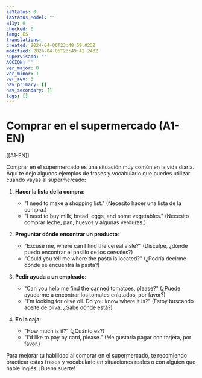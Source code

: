 ```yaml
---
iaStatus: 0
iaStatus_Model: ""
a11y: 0
checked: 0
lang: ES
translations: 
created: 2024-04-06T23:48:59.023Z
modified: 2024-04-06T23:49:42.243Z
supervisado: ""
ACCION: ""
ver_major: 0
ver_minor: 1
ver_rev: 3
nav_primary: []
nav_secondary: []
tags: []
---
```


# Comprar en el supermercado (A1-EN)

[[A1-EN]]

Comprar en el supermercado es una situación muy común en la vida diaria. Aquí te dejo algunos ejemplos de frases y vocabulario que puedes utilizar cuando vayas al supermercado:

1. **Hacer la lista de la compra**:
   - "I need to make a shopping list." (Necesito hacer una lista de la compra.)
   - "I need to buy milk, bread, eggs, and some vegetables." (Necesito comprar leche, pan, huevos y algunas verduras.)

2. **Preguntar dónde encontrar un producto**:
   - "Excuse me, where can I find the cereal aisle?" (Disculpe, ¿dónde puedo encontrar el pasillo de los cereales?)
   - "Could you tell me where the pasta is located?" (¿Podría decirme dónde se encuentra la pasta?)

3. **Pedir ayuda a un empleado**:
   - "Can you help me find the canned tomatoes, please?" (¿Puede ayudarme a encontrar los tomates enlatados, por favor?)
   - "I'm looking for olive oil. Do you know where it is?" (Estoy buscando aceite de oliva. ¿Sabe dónde está?)

4. **En la caja**:
   - "How much is it?" (¿Cuánto es?)
   - "I'd like to pay by card, please." (Me gustaría pagar con tarjeta, por favor.)

Para mejorar tu habilidad al comprar en el supermercado, te recomiendo practicar estas frases y vocabulario en situaciones reales o con alguien que hable inglés. ¡Buena suerte!
